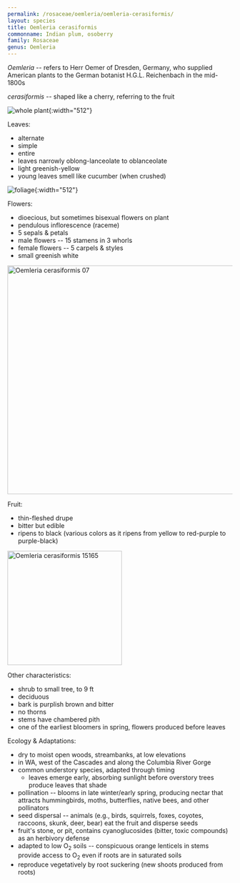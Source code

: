```yaml
---
permalink: /rosaceae/oemleria/oemleria-cerasiformis/
layout: species
title: Oemleria cerasiformis
commonname: Indian plum, osoberry
family: Rosaceae
genus: Oemleria
---
```


*Oemleria* -- refers to Herr Oemer of Dresden, Germany, who supplied American plants to the German botanist H.G.L. Reichenbach in the mid-1800s

*cerasiformis* -- shaped like a cherry, referring to the fruit

![whole plant](http://www.pnwplants.wsu.edu/Handler.ashx?ImageID=816 "whole plant - courtesy of WSU PNW Plants"){:width="512"}

Leaves:
  - alternate
  - simple
  - entire
  - leaves narrowly oblong-lanceolate to oblanceolate
  - light greenish-yellow
  - young leaves smell like cucumber (when crushed)

![foliage](http://www.pnwplants.wsu.edu/Handler.ashx?ImageID=815 "foliage - courtesy of WSU PNW Plants"){:width="512"}

Flowers:
  - dioecious, but sometimes bisexual flowers on plant
  - pendulous inflorescence (raceme)
  - 5 sepals & petals
  - male flowers -- 15 stamens in 3 whorls
  - female flowers -- 5 carpels & styles
  - small greenish white

<a title="Michael Wolf / CC BY-SA (https://creativecommons.org/licenses/by-sa/3.0)" href="https://commons.wikimedia.org/wiki/File:Oemleria_cerasiformis_07.jpg"><img width="512" alt="Oemleria cerasiformis 07" src="https://upload.wikimedia.org/wikipedia/commons/thumb/c/cc/Oemleria_cerasiformis_07.jpg/512px-Oemleria_cerasiformis_07.jpg"></a>

Fruit:
  - thin-fleshed drupe
  - bitter but edible
  - ripens to black (various colors as it ripens from yellow to red-purple to purple-black)

<a title="Walter Siegmund / CC BY-SA (http://creativecommons.org/licenses/by-sa/3.0/)" href="https://commons.wikimedia.org/wiki/File:Oemleria_cerasiformis_15165.JPG"><img width="256" alt="Oemleria cerasiformis 15165" src="https://upload.wikimedia.org/wikipedia/commons/thumb/c/cc/Oemleria_cerasiformis_15165.JPG/256px-Oemleria_cerasiformis_15165.JPG"></a>

Other characteristics:
  - shrub to small tree, to 9 ft
  - deciduous
  - bark is purplish brown and bitter
  - no thorns
  - stems have chambered pith
  - one of the earliest bloomers in spring, flowers produced before leaves

Ecology & Adaptations:
  - dry to moist open woods, streambanks, at low elevations
  - in WA, west of the Cascades and along the Columbia River Gorge
  - common understory species, adapted through timing
    - leaves emerge early, absorbing sunlight before overstory trees produce leaves that shade
  - pollination -- blooms in late winter/early spring, producing nectar that attracts hummingbirds, moths, butterflies, native bees, and other pollinators
  - seed dispersal -- animals (e.g., birds, squirrels, foxes, coyotes, raccoons, skunk, deer, bear) eat the fruit and disperse seeds
  - fruit's stone, or pit, contains cyanoglucosides (bitter, toxic compounds) as an herbivory defense
  - adapted to low O<sub>2</sub> soils -- conspicuous orange lenticels in stems provide access to O<sub>2</sub> even if roots are in saturated soils
  - reproduce vegetatively by root suckering (new shoots produced from roots)
